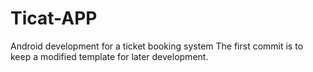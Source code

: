 # Ticat-APP
Android development for a ticket booking system
The first commit is to keep a modified template for later development.

